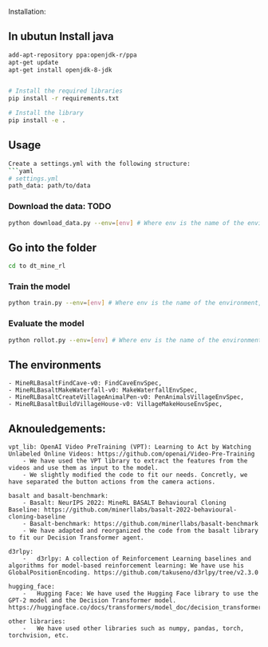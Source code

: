 
Installation:

## In ubutun Install java

```bash
add-apt-repository ppa:openjdk-r/ppa
apt-get update
apt-get install openjdk-8-jdk
```

```bash

# Install the required libraries
pip install -r requirements.txt

# Install the library
pip install -e .
```

## Usage

```bash
Create a settings.yml with the following structure:
```yaml
# settings.yml
path_data: path/to/data
```

### Download the data: TODO
```bash
python download_data.py --env=[env] # Where env is the name of the environment, Example: MineRLBasaltFindCave-v0
```

## Go into the folder
```bash
cd to dt_mine_rl
```

### Train the model
```bash
python train.py --env=[env] # Where env is the name of the environment, Example: MineRLBasaltFindCave-v0

```

### Evaluate the model
```bash
python rollot.py --env=[env] # Where env is the name of the environment, Example: MineRLBasaltFindCave-v0
```

## The environments
    - MineRLBasaltFindCave-v0: FindCaveEnvSpec,
    - MineRLBasaltMakeWaterfall-v0: MakeWaterfallEnvSpec,
    - MineRLBasaltCreateVillageAnimalPen-v0: PenAnimalsVillageEnvSpec,
    - MineRLBasaltBuildVillageHouse-v0: VillageMakeHouseEnvSpec,

## Aknouledgements:
    vpt_lib: OpenAI Video PreTraining (VPT): Learning to Act by Watching Unlabeled Online Videos: https://github.com/openai/Video-Pre-Training
        - We have used the VPT library to extract the features from the videos and use them as input to the model. 
        - We slightly modified the code to fit our needs. Concretly, we have separated the button actions from the camera actions.

    basalt and basalt-benchmark:
        - Basalt: NeurIPS 2022: MineRL BASALT Behavioural Cloning Baseline: https://github.com/minerllabs/basalt-2022-behavioural-cloning-baseline
        - Basalt-benchmark: https://github.com/minerllabs/basalt-benchmark
        - We have adapted and reorganized the code from the basalt library to fit our Decision Transformer agent.

    d3rlpy:
        -   d3rlpy: A collection of Reinforcement Learning baselines and algorithms for model-based reinforcement learning: We have use his GlobalPositionEncoding. https://github.com/takuseno/d3rlpy/tree/v2.3.0

    hugging_face:
        -   Hugging Face: We have used the Hugging Face library to use the GPT-2 model and the Decision Transformer model. https://huggingface.co/docs/transformers/model_doc/decision_transformer
    
    other libraries:
        -   We have used other libraries such as numpy, pandas, torch, torchvision, etc.
